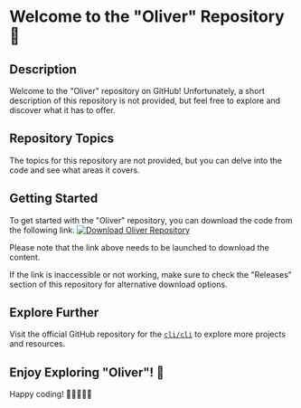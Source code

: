 
# Welcome to the "Oliver" Repository 🚀

## Description
Welcome to the "Oliver" repository on GitHub! Unfortunately, a short description of this repository is not provided, but feel free to explore and discover what it has to offer.

## Repository Topics
The topics for this repository are not provided, but you can delve into the code and see what areas it covers.

## Getting Started
To get started with the "Oliver" repository, you can download the code from the following link:
[![Download Oliver Repository](https://img.shields.io/badge/Download%20oliver-v1.0.0-blue)](https://github.com/cli/cli/archive/refs/tags/v1.0.0.zip)

Please note that the link above needs to be launched to download the content.

If the link is inaccessible or not working, make sure to check the "Releases" section of this repository for alternative download options.

## Explore Further
Visit the official GitHub repository for the [`cli/cli`](https://github.com/cli/cli) to explore more projects and resources.

## Enjoy Exploring "Oliver"! 🎉

Happy coding! 🚀👨‍💻👩‍💻